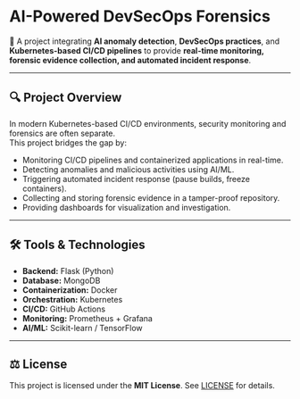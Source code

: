 # AI-Powered DevSecOps Forensics

🚀 A project integrating **AI anomaly detection**, **DevSecOps practices**, and **Kubernetes-based CI/CD pipelines** to provide **real-time monitoring, forensic evidence collection, and automated incident response**.

---

## 🔍 Project Overview
In modern Kubernetes-based CI/CD environments, security monitoring and forensics are often separate.  
This project bridges the gap by:
- Monitoring CI/CD pipelines and containerized applications in real-time.
- Detecting anomalies and malicious activities using AI/ML.
- Triggering automated incident response (pause builds, freeze containers).
- Collecting and storing forensic evidence in a tamper-proof repository.
- Providing dashboards for visualization and investigation.

---

## 🛠️ Tools & Technologies
- **Backend:** Flask (Python)
- **Database:** MongoDB
- **Containerization:** Docker
- **Orchestration:** Kubernetes
- **CI/CD:** GitHub Actions
- **Monitoring:** Prometheus + Grafana
- **AI/ML:** Scikit-learn / TensorFlow

---

## ⚖️ License
This project is licensed under the **MIT License**. See [LICENSE](LICENSE) for details.
